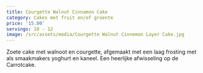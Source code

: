 ```yaml
---
title: Courgette Walnut Cinnamon Cake
category: Cakes met fruit en/of groente
price: '15.00'
servings: 10 - 12
image: /src/assets/media/Courgette Walnut Cinnemon Layer Cake.jpg
---
```

Zoete cake met walnoot en courgette, afgemaakt met een laag frosting met als smaakmakers yoghurt en kaneel. Een heerlijke afwisseling op de Carrotcake.
